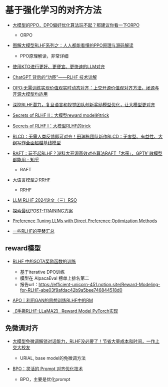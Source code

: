 

# 基于强化学习的对齐方法

- [大模型的PPO、DPO偏好优化算法玩不起？那建议你看一下ORPO](https://zhuanlan.zhihu.com/p/688583797)
  - ORPO

- [图解大模型RLHF系列之：人人都能看懂的PPO原理与源码解读](https://mp.weixin.qq.com/s/J8c7rEmkQH4lBj1pWntv9w)
  - PPO原理解读，非常详细

- [使用KTO进行更好、更便宜、更快速的LLM对齐](https://mp.weixin.qq.com/s/vFrcW43jhraZT8ZaDBxl7A)

- [ChatGPT 背后的“功臣”——RLHF 技术详解](https://huggingface.co/blog/zh/rlhf)

- [OPO:无需训练实现价值观实时动态对齐：上交开源价值观对齐方法，闭源与开源大模型均适用](https://mp.weixin.qq.com/s/_CB0LBQVI_2NBiX63pyYSA)

- [深挖RLHF潜力，复旦语言和视觉团队创新奖励模型优化，让大模型更对齐](https://mp.weixin.qq.com/s/BSaGLikARlvM8yitYtlA3w)

- [Secrets of RLHF II：大模型reward model的trick](https://mp.weixin.qq.com/s/G69w-Y2Jb_SgtvLcjCs_3g)

- [Secrets of RLHF I：大模型RLHF的trick](https://zhuanlan.zhihu.com/p/646385336)

- [RLCD：无需人类反馈即可对齐！田渊栋团队新作RLCD：无害型、有益性、大纲写作全面超越基线模型](https://mp.weixin.qq.com/s/sQolnpmBdCufVVR8q6GG8w)

- [RAFT：玩不起RLHF？港科大开源高效对齐算法RAFT「木筏」，GPT扩散模型都能用 - 知乎](https://zhuanlan.zhihu.com/p/623069114)
  - RAFT

- [大语言模型之RRHF](https://zhuanlan.zhihu.com/p/622198781)
  - RRHF

- [LLM RLHF 2024论文（三）RSO](https://zhuanlan.zhihu.com/p/690198669)

- [探索最优POST-TRAINING方案](https://zhuanlan.zhihu.com/p/661323551)

- [Preference Tuning LLMs with Direct Preference Optimization Methods](https://huggingface.co/blog/pref-tuning)

- [一些RLHF的平替汇总](https://blog.csdn.net/m0_37310036/article/details/134453906)


## reward模型

- [RLHF 中的SOTA奖励函数的训练](https://zhuanlan.zhihu.com/p/688636894)
  - 基于iterative DPO训练
  - 模型在 AlpacaEval 榜单上排名第二
  - 报告url：https://efficient-unicorn-451.notion.site/Reward-Modeling-for-RLHF-abe03f9afdac42b9a5bee746844518d0

- [APO｜利用GAN的思想训练RLHF中的RM](https://zhuanlan.zhihu.com/p/674776494)

- [【手撕RLHF-LLaMA2】 Reward Model PyTorch实现](https://zhuanlan.zhihu.com/p/679012951)


## 免微调对齐

- [大模型免微调解锁对话能力，RLHF没必要了！节省大量成本和时间，一作上交大校友](https://zhuanlan.zhihu.com/p/670682075)
  - URIAL, base model的免微调方法

- [BPO：灵活的 Prompt 对齐优化技术](https://zhuanlan.zhihu.com/p/667767805)
  - BPO，主要是优化prompt